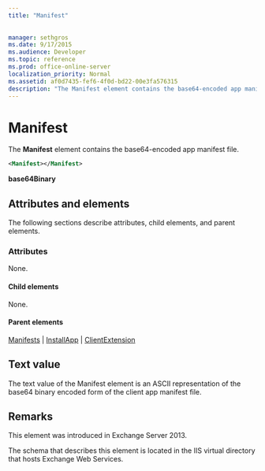 ```yaml
---
title: "Manifest"
 
 
manager: sethgros
ms.date: 9/17/2015
ms.audience: Developer
ms.topic: reference
ms.prod: office-online-server
localization_priority: Normal
ms.assetid: af0d7435-fef6-4f0d-bd22-00e3fa576315
description: "The Manifest element contains the base64-encoded app manifest file."
---
```


# Manifest

The **Manifest** element contains the base64-encoded app manifest file. 
  
```XML
<Manifest></Manifest>
```

 **base64Binary**
## Attributes and elements

The following sections describe attributes, child elements, and parent elements.
  
### Attributes

None.
  
#### Child elements

None.
  
#### Parent elements

[Manifests](manifests.md) | [InstallApp](installapp.md) | [ClientExtension](clientextension.md)
  
## Text value

The text value of the Manifest element is an ASCII representation of the base64 binary encoded form of the client app manifest file.
  
## Remarks

This element was introduced in Exchange Server 2013.
  
The schema that describes this element is located in the IIS virtual directory that hosts Exchange Web Services.
  

